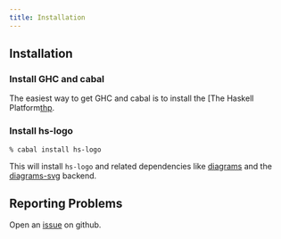 ```yaml
---
title: Installation
---
```

## Installation

### Install GHC and cabal

The easiest way to get GHC and cabal is to install the [The Haskell Platform[thp].

[thp]: https://www.haskell.org/platform/

### Install hs-logo

~~~
% cabal install hs-logo
~~~

This will install `hs-logo` and related dependencies like [diagrams] and the [diagrams-svg] backend.

[diagrams]: http://projects.haskell.org/diagrams/
[diagrams-svg]: http://hackage.haskell.org/package/diagrams-svg

## Reporting Problems

Open an [issue] on github.

[issue]: https://github.com/deepakjois/hs-logo/issues
